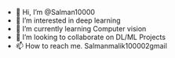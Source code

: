 - 👋 Hi, I’m @Salman10000
- 👀 I’m interested in deep learning
- 🌱 I’m currently learning Computer vision
- 💞️ I’m looking to collaborate on DL/ML Projects
- 📫 How to reach me. Salmanmalik100002gmail

<!---
Salman10000/Salman10000 is a ✨ special ✨ repository because its `README.md` (this file) appears on your GitHub profile.
You can click the Preview link to take a look at your changes.
--->
